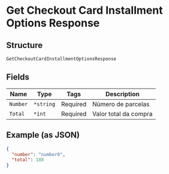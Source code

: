 
# Get Checkout Card Installment Options Response

## Structure

`GetCheckoutCardInstallmentOptionsResponse`

## Fields

| Name | Type | Tags | Description |
|  --- | --- | --- | --- |
| `Number` | `*string` | Required | Número de parcelas |
| `Total` | `*int` | Required | Valor total da compra |

## Example (as JSON)

```json
{
  "number": "number0",
  "total": 188
}
```

